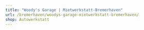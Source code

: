 ```yaml
---
title: "Woody's Garage | Mietwerkstatt-Bremerhaven"
url: /bremerhaven/woodys-garage-mietwerkstatt-bremerhaven/
shop: Autowerkstatt
---
```

